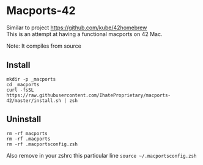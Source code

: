 # Macports-42

Similar to project https://github.com/kube/42homebrew \
This is an attempt at having a functional macports on 42 Mac.

Note: It compiles from source

## Install

```
mkdir -p _macports
cd _macports
curl -fsSL https://raw.githubusercontent.com/IhateProprietary/macports-42/master/install.sh | zsh
````

## Uninstall

```
rm -rf macports
rm -rf .macports
rm -rf .macportsconfig.zsh
```
Also remove in your zshrc this particular line `source ~/.macportsconfig.zsh`
